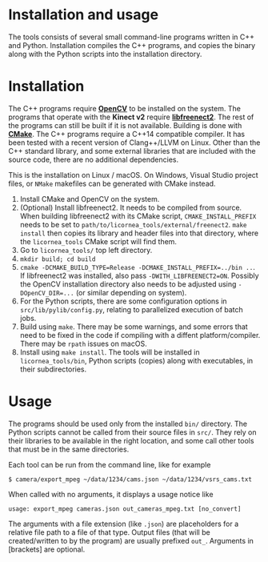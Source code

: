 # Installation and usage

The tools consists of several small command-line programs written in C++ and Python. Installation compiles the C++ programs, and copies the binary along with the Python scripts into the installation directory.

# Installation

The C++ programs require [**OpenCV**](http://opencv.org) to be installed on the system. The programs that operate with the **Kinect v2** require [**libfreenect2**](https://github.com/OpenKinect/libfreenect2). The rest of the programs can still be built if it is not available. Building is done with [**CMake**](https://cmake.org). The C++ programs require a C++14 compatible compiler. It has been tested with a recent version of Clang++/LLVM on Linux. Other than the C++ standard library, and some external libraries that are included with the source code, there are no additional dependencies.

This is the installation on Linux / macOS. On Windows, Visual Studio project files, or `NMake` makefiles can be generated with CMake instead.

1. Install CMake and OpenCV on the system.
2. (Optional) Install libfreenect2. It needs to be compiled from source. When building libfreenect2 with its CMake script, `CMAKE_INSTALL_PREFIX` needs to be set to `path/to/licornea_tools/external/freenect2`. `make install` then copies its library and header files into that directory, where the `licornea_tools` CMake script will find them.
3. Go to `licornea_tools/` top left directory.
4. `mkdir build; cd build`
5. `cmake -DCMAKE_BUILD_TYPE=Release -DCMAKE_INSTALL_PREFIX=../bin ..`. If libfreenect2 was installed, also pass `-DWITH_LIBFREENECT2=ON`. Possibly the OpenCV installation directory also needs to be adjusted using `-DOpenCV_DIR=...` (or similar depending on system).
6. For the Python scripts, there are some configuration options in `src/lib/pylib/config.py`, relating to parallelized execution of batch jobs.
7. Build using `make`. There may be some warnings, and some errors that need to be fixed in the code if compiling with a diffent platform/compiler. There may be `rpath` issues on macOS.
8. Install using `make install`. The tools will be installed in `licornea_tools/bin`, Python scripts (copies) along with executables, in their subdirectories.


# Usage

The programs should be used only from the installed `bin/` directory. The Python scripts cannot be called from their source files in `src/`. They rely on their libraries to be available in the right location, and some call other tools that must be in the same directories.

Each tool can be run from the command line, like for example

    $ camera/export_mpeg ~/data/1234/cams.json ~/data/1234/vsrs_cams.txt

When called with no arguments, it displays a usage notice like

    usage: export_mpeg cameras.json out_cameras_mpeg.txt [no_convert]
    
The arguments with a file extension (like `.json`) are placeholders for a relative file path to a file of that type. Output files (that will be created/written to by the program) are usually prefixed `out_`. Arguments in [brackets] are optional.
